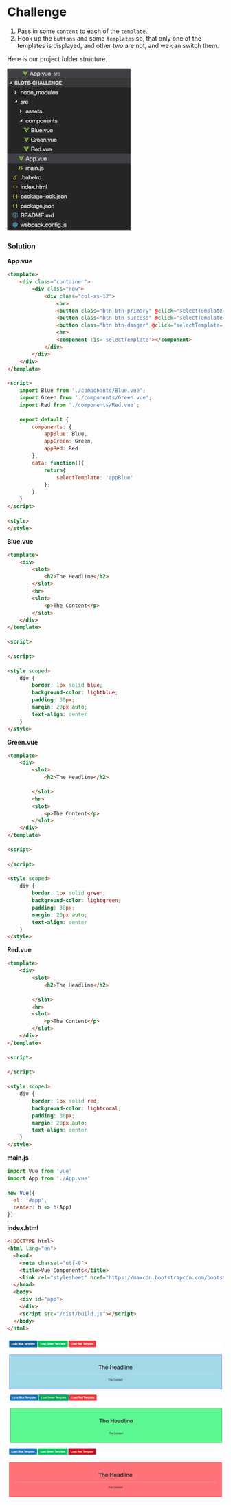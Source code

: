 # Challenge

1. Pass in some `content` to each of the `template`.
2. Hook up the `buttons` and some `templates` so, that only one of the templates is displayed, and other two are not, and we can switch them.

Here is our project folder structure. 

![slot-project](../slot-project.png)

### Solution

**App.vue**

```html
<template>
    <div class="container">
        <div class="row">
            <div class="col-xs-12">
                <br>
                <button class="btn btn-primary" @click="selectTemplate='appBlue'">Load Blue Template</button>
                <button class="btn btn-success" @click="selectTemplate='appGreen'" >Load Green Template</button>
                <button class="btn btn-danger" @click="selectTemplate='appRed'">Load Red Template</button>
                <hr>
                <component :is='selectTemplate'></component>
            </div>
        </div>
    </div>
</template>

<script>
    import Blue from './components/Blue.vue';
    import Green from './components/Green.vue';
    import Red from './components/Red.vue';

    export default {
        components: {
            appBlue: Blue,
            appGreen: Green,
            appRed: Red
        },
        data: function(){
            return{
                selectTemplate: 'appBlue'
            };
        }
    }
</script>

<style>
</style>
```

**Blue.vue**

```html
<template>
    <div>
        <slot>
            <h2>The Headline</h2>          
        </slot>
        <hr>
        <slot>
            <p>The Content</p>
        </slot>
    </div>
</template>

<script>

</script>

<style scoped>
    div {
        border: 1px solid blue;
        background-color: lightblue;
        padding: 30px;
        margin: 20px auto;
        text-align: center
    }
</style>
```
**Green.vue**
```html
<template>
    <div>
        <slot>
            <h2>The Headline</h2>
                    
        </slot>
        <hr>
        <slot>
            <p>The Content</p>
        </slot>
    </div>
</template>

<script>

</script>

<style scoped>
    div {
        border: 1px solid green;
        background-color: lightgreen;
        padding: 30px;
        margin: 20px auto;
        text-align: center
    }
</style>
```
**Red.vue**

```html
<template>
    <div>
        <slot>
            <h2>The Headline</h2>
                    
        </slot>
        <hr>
        <slot>
            <p>The Content</p>
        </slot>
    </div>
</template>

<script>

</script>

<style scoped>
    div {
        border: 1px solid red;
        background-color: lightcoral;
        padding: 30px;
        margin: 20px auto;
        text-align: center
    }
</style>
```
**main.js**

```js
import Vue from 'vue'
import App from './App.vue'

new Vue({
  el: '#app',
  render: h => h(App)
})
```

**index.html**

```html
<!DOCTYPE html>
<html lang="en">
  <head>
    <meta charset="utf-8">
    <title>Vue Components</title>
    <link rel="stylesheet" href="https://maxcdn.bootstrapcdn.com/bootstrap/3.3.7/css/bootstrap.min.css" integrity="sha384-BVYiiSIFeK1dGmJRAkycuHAHRg32OmUcww7on3RYdg4Va+PmSTsz/K68vbdEjh4u" crossorigin="anonymous">
  </head>
  <body>
    <div id="app">
    </div>
    <script src="/dist/build.js"></script>
  </body>
</html>
```

![slot-project2](../slot-project2.png)
![slot-project3](../slot-project3.png)
![slot-project4](../slot-project4.png)